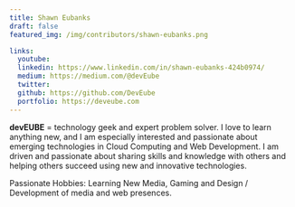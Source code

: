 ```yaml
---
title: Shawn Eubanks
draft: false
featured_img: /img/contributors/shawn-eubanks.png

links:
  youtube: 
  linkedin: https://www.linkedin.com/in/shawn-eubanks-424b0974/
  medium: https://medium.com/@devEube
  twitter:
  github: https://github.com/DevEube
  portfolio: https://deveube.com
---
```


**devEUBE** = technology geek and expert problem solver. I love to learn anything new, and I am especially interested and passionate about emerging technologies in Cloud Computing and Web Development. I am driven and passionate about sharing skills and knowledge with others and helping others succeed using new and innovative technologies. 

Passionate Hobbies: Learning New Media, Gaming and Design / Development of media and web presences.